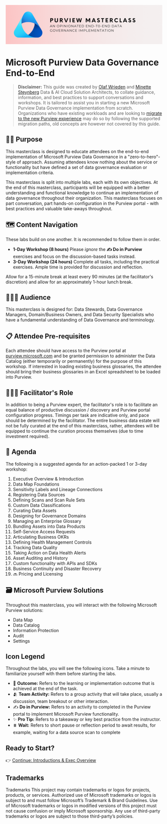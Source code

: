 ![Banner](./assets/banner.png)

# Microsoft Purview Data Governance End-to-End

> **Disclaimer:** This guide was created by [Olaf Wrieden](https://www.linkedin.com/in/olafwrieden) and [Minette Steynberg](https://www.linkedin.com/in/msteynberg) Data & AI Cloud Solution Architects, to collate guidance, information, and best practices to support conversations and workshops. It is tailored to assist you in starting a new Microsoft Purview Data Governance implementation from scratch. Organizations who have existing workloads and are looking to [migrate to the new Purview experience](https://learn.microsoft.com/en-us/purview/new-governance-experience#how-can-you-use-our-new-experience) may do so by following the supported migration paths, old concepts are however not covered by this guide.

## 🤷🏼 Purpose

This masterclass is designed to educate attendees on the end-to-end implementation of Microsoft Purview Data Governance in a "zero-to-hero"-style of approach. Assuming attendees know nothing about the service or functionality but have defined a set of data governance evaluation or implementation criteria.

This masterclass is split into multiple labs, each with its own objectives. At the end of this masterclass, participants will be equipped with a better understanding and functional knowledge to continue an implementation of data governance throughout their organization. This masterclass focuses on part conversation, part hands-on configuration in the Purview portal - with best practices and valuable take-aways throughout.

## 🗺️ Content Navigation

These labs build on one another. It is recommended to follow them in order.

- **1-Day Workshop (8 hours)**
  Please _ignore_ the **✍️ Do in Purview** exercises and focus on the discussion-based tasks instead.
- **3-Day Workshop (24 hours)** Complete all tasks, including the practical exercises. Ample time is provided for discussion and reflection.

Allow for a 15-minute break at least every 90 minutes (at the facilitator's discretion) and allow for an approximately 1-hour lunch break.

## 🧑🏼‍🎓 Audience

This masterclass is designed for: Data Stewards, Data Governance Managers, Domain/Business Owners, and Data Security Specialists who have a fundamental understanding of Data Governance and terminology.

## 📋 Attendee Pre-requisites

Each attendee should have access to the Purview portal at [purview.microsoft.com](https://purview.microsoft.com) and be granted permission to administer the Data Catalog (either temporarily or permanently) for the purpose of this workshop.
If interested in loading existing business glossaries, the attendee should bring their business glossaries in an Excel spreadsheet to be loaded into Purview.

## 🧑🏼‍🏫 Facilitator's Role

In addition to being a Purview expert, the facilitator's role is to facilitate an equal balance of productive discussion / discovery and Purview portal configuration progress. Timings per task are indicative only, and pace should be determined by the facilitator. The entire business data estate will not be fully curated at the end of this masterclass, rather, attendees will be equipped to continue the curation process themselves (due to time investment required).

## 📃 Agenda

The following is a suggested agenda for an action-packed 1 or 3-day workshop:

1. Executive Overview & Introduction
2. Data Map Foundations
3. Sensitivity Labels and Lineage Connections
4. Registering Data Sources
5. Defining Scans and Scan Rule Sets
6. Custom Data Classifications
7. Curating Data Assets
8. Designing for Governance Domains
9. Managing an Enterprise Glossary
10. Bundling Assets into Data Products
11. Self-Service Access Requests
12. Articulating Business OKRs
13. Defining Health Management Controls
14. Tracking Data Quality
15. Taking Action on Data Health Alerts
16. Asset Auditing and History
17. Custom functionality with APIs and SDKs
18. Business Continuity and Disaster Recovery
19. 🔜 Pricing and Licensing

## 🗃️ Microsoft Purview Solutions

Throughout this masterclass, you will interact with the following Microsoft Purview solutions:

- Data Map
- Data Catalog
- Information Protection
- Audit
- Settings

## Icon Legend

Throughout the labs, you will see the following icons. Take a minute to familiarize yourself with them before starting the labs.

- 🎯 **Outcome:** Refers to the learning or implementation outcome that is achieved at the end of the task.
- 🫂 **Team Activity:** Refers to a group activity that will take place, usually a discussion, team breakout or other interaction.
- ✍️ **Do in Purview:** Refers to an activity to completed in the Purview portal to implement Microsoft Purview functionality.
- ✨ **Pro Tip:** Refers to a takeaway or key best practice from the instructor.
- ⏸️ **Wait:** Refers to short pause or reflection period to await results, for example, waiting for a data source scan to complete

## Ready to Start?

👉 [Continue: Introductions & Exec Overview](./Lab-01%20-%20Introduction%20and%20Overview.md)

## Trademarks

Trademarks This project may contain trademarks or logos for projects, products, or services. Authorized use of Microsoft trademarks or logos is subject to and must follow Microsoft’s Trademark & Brand Guidelines. Use of Microsoft trademarks or logos in modified versions of this project must not cause confusion or imply Microsoft sponsorship. Any use of third-party trademarks or logos are subject to those third-party’s policies.
